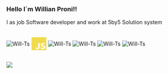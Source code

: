 ### Hello I´m Willian Proni!!

I as job Software developer and work at 5by5 Solution system

<div  style="display: inline_block"><br>
  <img align="center" alt="Will-Ts" height="35" width="40" src="https://cdn.jsdelivr.net/gh/devicons/devicon/icons/git/git-original.svg">
  <img align="center" alt="Will-Js" height="35" width="40" src="https://raw.githubusercontent.com/devicons/devicon/master/icons/javascript/javascript-plain.svg">
  <img align="center" alt="Will-Ts" height="35" width="40" src="https://cdn.jsdelivr.net/gh/devicons/devicon/icons/html5/html5-original.svg">
  <img align="center" alt="Will-Ts" height="35" width="40"  src="https://cdn.jsdelivr.net/gh/devicons/devicon/icons/css3/css3-original.svg">
  <img align="center" alt="Will-Ts" height="35" width="40" src="https://cdn.jsdelivr.net/gh/devicons/devicon/icons/react/react-original.svg">
  <img align="center" alt="Will-Ts" height="35" width="40" src="https://cdn.jsdelivr.net/gh/devicons/devicon/icons/csharp/csharp-original.svg">
<div> 
  
 ##
  

  <a href="https://www.linkedin.com/in/willian-proni-5257ab1a4/" target="_blank"><img src="https://img.shields.io/badge/-LinkedIn-%230077B5?style=for-the-badge&logo=linkedin&logoColor=white" target="_blank"></a> 
</div>
 
